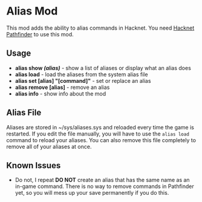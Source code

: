 # Alias Mod
This mod adds the ability to alias commands in Hacknet. You need [Hacknet Pathfinder](https://github.com/Arkhist/Hacknet-Pathfinder/releases) to use this mod.

## Usage
* **alias show _(alias)_** - show a list of aliases or display what an alias does
* **alias load** - load the aliases from the system alias file
* **alias set [alias] "[command]"** - set or replace an alias
* **alias remove [alias]** - remove an alias
* **alias info** - show info about the mod

## Alias File
Aliases are stored in ~/sys/aliases.sys and reloaded every time the game is restarted. If you edit the file manually, you will have to use the `alias load` command to reload your aliases. You can also remove this file completely to remove all of your aliases at once.

## Known Issues
* Do not, I repeat **DO NOT** create an alias that has the same name as an in-game command. There is no way to remove commands in Pathfinder yet, so you will mess up your save permanently if you do this.
